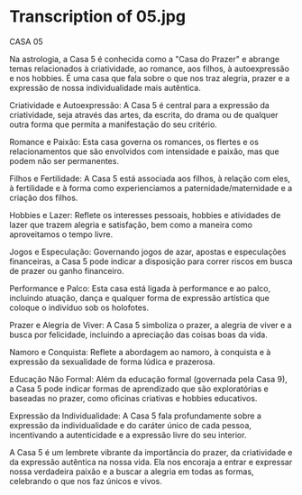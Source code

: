 # Transcription of 05.jpg

CASA 05

Na astrologia, a Casa 5 é conhecida como a "Casa do Prazer" e abrange temas relacionados à criatividade, ao romance, aos filhos, à autoexpressão e nos hobbies. É uma casa que fala sobre o que nos traz alegria, prazer e a expressão de nossa individualidade mais autêntica.

Criatividade e Autoexpressão: A Casa 5 é central para a expressão da criatividade, seja através das artes, da escrita, do drama ou de qualquer outra forma que permita a manifestação do seu critério.

Romance e Paixão: Esta casa governa os romances, os flertes e os relacionamentos que são envolvidos com intensidade e paixão, mas que podem não ser permanentes.

Filhos e Fertilidade: A Casa 5 está associada aos filhos, à relação com eles, à fertilidade e à forma como experienciamos a paternidade/maternidade e a criação dos filhos.

Hobbies e Lazer: Reflete os interesses pessoais, hobbies e atividades de lazer que trazem alegria e satisfação, bem como a maneira como aproveitamos o tempo livre.

Jogos e Especulação: Governando jogos de azar, apostas e especulações financeiras, a Casa 5 pode indicar a disposição para correr riscos em busca de prazer ou ganho financeiro.

Performance e Palco: Esta casa está ligada à performance e ao palco, incluindo atuação, dança e qualquer forma de expressão artística que coloque o indivíduo sob os holofotes.

Prazer e Alegria de Viver: A Casa 5 simboliza o prazer, a alegria de viver e a busca por felicidade, incluindo a apreciação das coisas boas da vida.

Namoro e Conquista: Reflete a abordagem ao namoro, à conquista e à expressão da sexualidade de forma lúdica e prazerosa.

Educação Não Formal: Além da educação formal (governada pela Casa 9), a Casa 5 pode indicar formas de aprendizado que são exploratórias e baseadas no prazer, como oficinas criativas e hobbies educativos.

Expressão da Individualidade: A Casa 5 fala profundamente sobre a expressão da individualidade e do caráter único de cada pessoa, incentivando a autenticidade e a expressão livre do seu interior.

A Casa 5 é um lembrete vibrante da importância do prazer, da criatividade e da expressão autêntica na nossa vida. Ela nos encoraja a entrar e expressar nossa verdadeira paixão e a buscar a alegria em todas as formas, celebrando o que nos faz únicos e vivos.